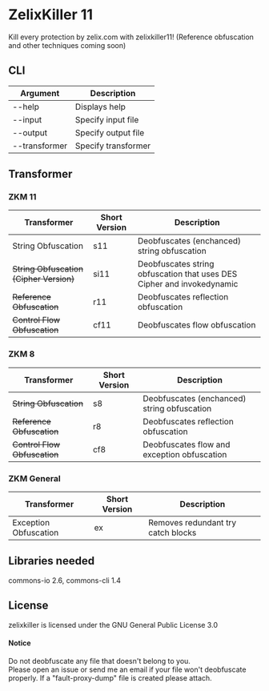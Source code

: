 # ZelixKiller 11
Kill every protection by zelix.com with zelixkiller11! (Reference obfuscation and other techniques coming soon)
## CLI
| Argument | Description |
| --- | --- |
| --help | Displays help |
| --input | Specify input file |
| --output | Specify output file |
| --transformer | Specify transformer |

## Transformer

### ZKM 11

| Transformer | Short Version | Description |
| --- | --- | --- |
| String Obfuscation | s11 | Deobfuscates (enchanced) string obfuscation |
| ~~String Obfuscation (Cipher Version)~~ | si11 | Deobfuscates string obfuscation that uses DES Cipher and invokedynamic |
| ~~Reference Obfuscation~~ | r11 | Deobfuscates reflection obfuscation |
| ~~Control Flow Obfuscation~~ | cf11 | Deobfuscates flow obfuscation |

### ZKM 8

| Transformer | Short Version | Description |
| --- | --- | --- |
| ~~String Obfuscation~~ | s8 | Deobfuscates (enchanced) string obfuscation |
| ~~Reference Obfuscation~~ | r8 | Deobfuscates reflection obfuscation |
| ~~Control Flow Obfuscation~~ | cf8 | Deobfuscates flow and exception obfuscation |

### ZKM General

| Transformer | Short Version | Description |
| --- | --- | --- |
| Exception Obfuscation | ex | Removes redundant try catch blocks |

## Libraries needed
commons-io 2.6, commons-cli 1.4

## License
zelixkiller is licensed under the GNU General Public License 3.0

#### Notice
Do not deobfuscate any file that doesn't belong to you.  
Please open an issue or send me an email if your file won't deobfuscate properly. If a "fault-proxy-dump" file is created please attach.